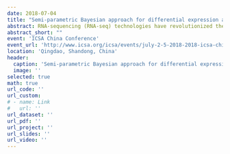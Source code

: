 ```yaml
---
date: 2018-07-04
title: "Semi-parametric Bayesian approach for differential expression analysis with RNA-sequencing data"
abstract: RNA-sequencing (RNA-seq) technologies have revolutionized the way agricultural biologists study gene expression as well as generated a tremendous amount of data waiting for analysis. Detecting differentially expressed genes is one of the fundamental steps in RNA-seq data analysis. In this paper, we model the count data from RNA-seq experiments with a Poisson-Gamma hierarchical model, or equivalently, a negative binomial (NB) model. We derive a semi-parametric Bayesian approach with a Dirichlet process as the prior model for the distribution of fold changes between the two treatment means. An inference strategy using Gibbs algorithm is developed for differential expression analysis. The results of several simulation studies show that our proposed method outperforms other methods including the popularly applied edgeR and DESeq methods. We also discuss an application of our method to a dataset that compares gene expression between bundle sheath and mesophyll cells in maize leaves.
abstract_short: ""
event: 'ICSA China Conference'
event_url: 'http://www.icsa.org/icsa/events/july-2-5-2018-2018-icsa-china-conference'
location: 'Qingdao, Shandong, China'
header:
  caption: 'Semi-parametric Bayesian approach for differential expression analysis with RNA-sequencing data'
  image: ''
selected: true
math: true
url_code: ''
url_custom: 
# - name: Link
#   url: ''
url_dataset: ''
url_pdf: ''
url_project: ''
url_slides: ''
url_video: ''
---
```

